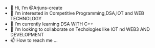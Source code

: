 - 👋 Hi, I’m @Arjuns-create
- 👀 I’m interested in Competitive Programming,DSA,IOT and WEB TECHNOLOGY
- 🌱 I’m currently learning DSA WITH C++
- 💞️ I’m looking to collaborate on Techologies like IOT nd WEB3 AND DEVELOPMENT
- 📫 How to reach me ...

<!---
Arjuns-create/Arjuns-create is a ✨ special ✨ repository because its `README.md` (this file) appears on your GitHub profile.
You can click the Preview link to take a look at your changes.
--->
